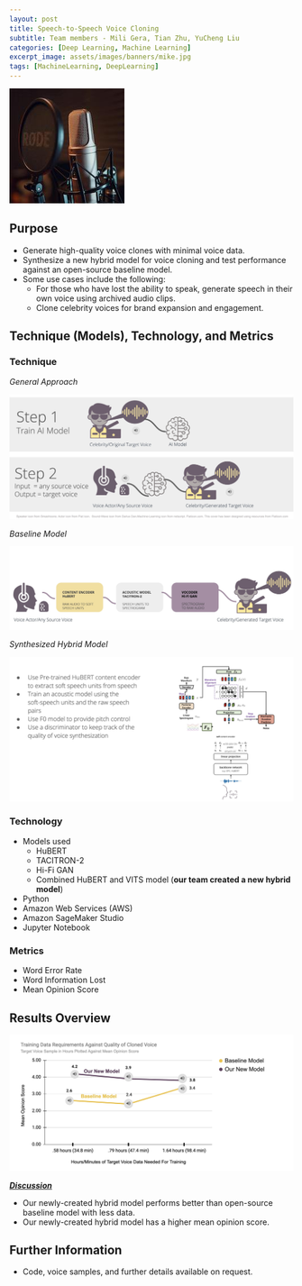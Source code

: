 ```yaml
---
layout: post
title: Speech-to-Speech Voice Cloning
subtitle: Team members - Mili Gera, Tian Zhu, YuCheng Liu
categories: [Deep Learning, Machine Learning]
excerpt_image: assets/images/banners/mike.jpg
tags: [MachineLearning, DeepLearning]
---
```



![mike](/assets/images/banners/mike.jpg)
 

## Purpose
- Generate high-quality voice clones with minimal voice data.
- Synthesize a new hybrid model for voice cloning and test performance against an open-source baseline model. 
- Some use cases include the following: 
   - For those who have lost the ability to speak, generate speech in their own voice using archived audio clips.  
   - Clone celebrity voices for brand expansion and engagement.
  
## Technique (Models), Technology, and Metrics

### Technique

*General Approach* 

![General Approach](/assets/images/banners/voice_tech.jpg) 

*Baseline Model*


![Baseline Models](/assets/images/banners/voice_baseline.jpg) 

*Synthesized Hybrid Model*

![Baseline Models](/assets/images/banners/voice_hybrid.jpg) 

### Technology
- Models used
  - HuBERT
  - TACITRON-2
  - Hi-Fi GAN
  - Combined HuBERT and VITS model (**our team created a new hybrid model**)
- Python
- Amazon Web Services (AWS)
- Amazon SageMaker Studio
- Jupyter Notebook

### Metrics  
- Word Error Rate
- Word Information Lost
- Mean Opinion Score
  
## Results Overview

 ![Baseline Models](/assets/images/banners/voice_results.jpg)  

**<ins>*Discussion*</ins>** 
- Our newly-created hybrid model performs better than open-source baseline model with less data.
- Our newly-created hybrid model has a higher mean opinion score.

## Further Information
- Code, voice samples, and further details available on request.

